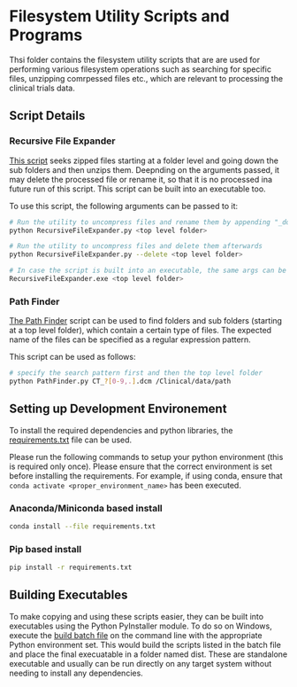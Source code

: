 # Filesystem Utility Scripts and Programs

Thsi folder contains the filesystem utility scripts that are are used for performing various filesystem operations such as searching for specific files, unzipping comrpessed files etc., which are relevant to processing the clinical trials data.

## Script Details
### Recursive File Expander
[This script](RecursiveFileExpander.py) seeks zipped files starting at a folder level and going down the sub folders and then unzips them. Deepnding on the arguments passed, it may delete the processed file or rename it, so that it is no processed ina future run of this script. This script can be built into an executable too.

To use this script, the following arguments can be passed to it:
```bash
# Run the utility to uncompress files and rename them by appending "_done"
python RecursiveFileExpander.py <top level folder>

# Run the utility to uncompress files and delete them afterwards
python RecursiveFileExpander.py --delete <top level folder>

# In case the script is built into an executable, the same args can be used
RecursiveFileExpander.exe <top level folder>

```

### Path Finder
[The Path Finder](PathFinder.py) script can be used to find folders and sub folders (starting at a top level folder), which contain a certain type of files. The expected name of the files can be specified as a regular expression pattern. 

This script can be used as follows:
```bash
# specify the search pattern first and then the top level folder
python PathFinder.py CT_?[0-9,.].dcm /Clinical/data/path
```

## Setting up Development Environement
To install the required dependencies and python libraries, the [requirements.txt](requirements.txt) file can be used.

Please run the following commands to setup your python environment (this is required only once). Please ensure that the correct environment is set before installing the requirements. For example, if using conda, ensure that `conda activate <proper_environment_name>` has been executed.

### Anaconda/Miniconda based install
```bash
conda install --file requirements.txt
```

### Pip based install
```bash
pip install -r requirements.txt
```

## Building Executables
To make copying and using these scripts easier, they can be built into executables using the Python PyInstaller module. To do so on Windows, execute the [build batch file](build_utils.bat) on the command line with the appropriate Python environment set. This would build the scripts listed in the batch file and place the final execuatable in a folder named dist. These are standalone executable and usually can be run directly on any target system without needing to install any dependencies.